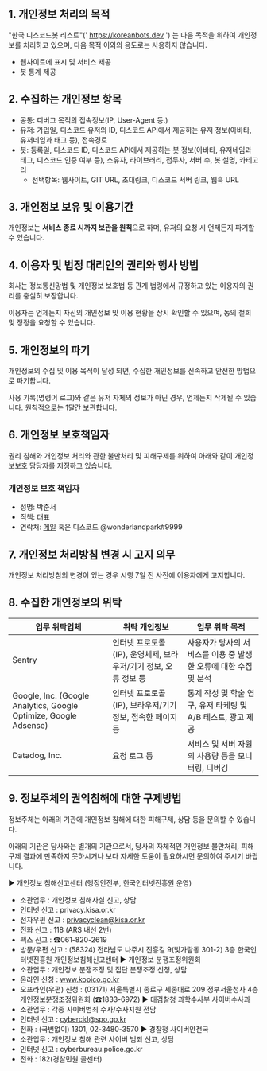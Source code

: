 ## 1. 개인정보 처리의 목적
"한국 디스코드봇 리스트"(' https://koreanbots.dev ') 는 다음 목적을 위하여 개인정보를 처리하고 있으며, 다음 목적 이외의 용도로는 사용하지 않습니다.

- 웹사이트에 표시 및 서비스 제공
- 봇 통계 제공

## 2. 수집하는 개인정보 항목
- 공통: 디버그 목적의 접속정보(IP, User-Agent 등.)
- 유저: 가입일, 디스코드 유저의 ID, 디스코드 API에서 제공하는 유저 정보(아바타, 유저네임과 태그 등), 접속경로
 - 봇: 등록일, 디스코드 ID, 디스코드 API에서 제공하는 봇 정보(아바타, 유저네임과 태그, 디스코드 인증 여부 등), 소유자, 라이브러리, 접두사, 서버 수, 봇 설명, 카테고리
    * 선택항목: 웹사이트, GIT URL, 초대링크, 디스코드 서버 링크, 웹훅 URL

## 3. 개인정보 보유 및 이용기간
개인정보는 **서비스 종료 시까지 보관을 원칙**으로 하며, 유저의 요청 시 언제든지 파기할 수 있습니다.

## 4. 이용자 및 법정 대리인의 권리와 행사 방법
회사는 정보통신망법 및 개인정보 보호법 등 관계 법령에서 규정하고 있는 이용자의 권리를 충실히 보장합니다.

이용자는 언제든지 자신의 개인정보 및 이용 현황을 상시 확인할 수 있으며, 동의 철회 및 정정을 요청할 수 있습니다.

## 5. 개인정보의 파기
개인정보의 수집 및 이용 목적이 달성 되면, 수집한 개인정보를 신속하고 안전한 방법으로 파기합니다.

사용 기록(명령어 로그)와 같은 유저 자체의 정보가 아닌 경우, 언제든지 삭제될 수 있습니다. 원칙적으로는 1달간 보관합니다.

## 6. 개인정보 보호책임자
권리 침해와 개인정보 처리와 관한 불만처리 및 피해구제를 위하여 아래와 같이 개인정보보호 담당자를 지정하고 있습니다.

### 개인정보 보호 책임자
- 성명: 박준서
- 직책: 대표
- 연락처: [메일](koreanbots@wonder.im) 혹은 디스코드 @wonderlandpark#9999
## 7. 개인정보 처리방침 변경 시 고지 의무
개인정보 처리방침의 변경이 있는 경우 시행 7일 전 사전에 이용자에게 고지합니다.

## 8. 수집한 개인정보의 위탁

| 업무 위탁업체 | 위탁 개인정보 | 업무 위탁 목적 |
|------------|-----------|-------------|
| Sentry     | 인터넷 프로토콜(IP), 운영체제, 브라우저/기기 정보, 오류 정보 등 | 사용자가 당사의 서비스를 이용 중 발생한 오류에 대한 수집 및 분석 |
| Google, Inc. (Google Analytics, Google Optimize, Google Adsense) | 인터넷 프로토콜(IP), 브라우저/기기 정보, 접속한 페이지 등 | 통계 작성 및 학술 연구, 유저 타케팅 및 A/B 테스트, 광고 제공 |
| Datadog, Inc. | 요청 로그 등 | 서비스 및 서버 자원의 사용량 등을 모니터링, 디버깅 |


## 9. 정보주체의 권익침해에 대한 구제방법
정보주체는 아래의 기관에 개인정보 침해에 대한 피해구제, 상담 등을 문의할 수 있습니다.

아래의 기관은 당사와는 별개의 기관으로서, 당사의 자체적인 개인정보 불만처리, 피해 구제 결과에 만족하지 못하시거나 보다 자세한 도움이 필요하시면 문의하여 주시기 바랍니다.

▶ 개인정보 침해신고센터 (행정안전부, 한국인터넷진흥원 운영)
- 소관업무 : 개인정보 침해사실 신고, 상담
- 인터넷 신고 : privacy.kisa.or.kr
- 전자우편 신고 : privacyclean@kisa.or.kr
- 전화 신고 : 118 (ARS 내선 2번)
- 팩스 신고 : ☎061-820-2619
- 방문/우편 신고 : (58324) 전라남도 나주시 진흥길 9(빛가람동 301-2) 3층 한국인터넷진흥원 개인정보침해신고센터
▶ 개인정보 분쟁조정위원회
- 소관업무 : 개인정보 분쟁조정 및 집단 분쟁조정 신청, 상담
- 온라인 신청 : www.kopico.go.kr
- 오프라인(우편) 신청 : (03171) 서울특별시 종로구 세종대로 209 정부서울청사 4층 개인정보분쟁조정위원회 (☎1833-6972)
▶ 대검찰청 과학수사부 사이버수사과
- 소관업무 : 각종 사이버범죄 수사/수사지원 전담
- 인터넷 신고 : cybercid@spo.go.kr
- 전화 : (국번없이) 1301, 02-3480-3570
▶ 경찰청 사이버안전국
- 소관업무 : 개인정보 침해 관련 사이버 범죄 신고, 상담
- 인터넷 신고 : cyberbureau.police.go.kr
- 전화 : 182(경찰민원 콜센터)
